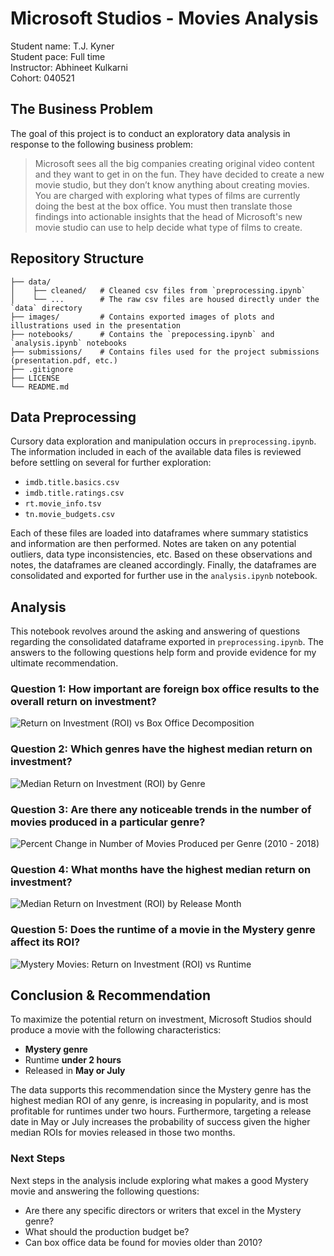 # Microsoft Studios - Movies Analysis
Student name: T.J. Kyner \
Student pace: Full time \
Instructor: Abhineet Kulkarni \
Cohort: 040521

## The Business Problem
The goal of this project is to conduct an exploratory data analysis in response to the following business problem:
>Microsoft sees all the big companies creating original video content and they want to get in on the fun. They have decided to create a new movie studio, but they don’t know anything about creating movies. You are charged with exploring what types of films are currently doing the best at the box office. You must then translate those findings into actionable insights that the head of Microsoft's new movie studio can use to help decide what type of films to create.

## Repository Structure
```
├── data/
│    ├── cleaned/   # Cleaned csv files from `preprocessing.ipynb`
│    └── ...        # The raw csv files are housed directly under the `data` directory
├── images/         # Contains exported images of plots and illustrations used in the presentation
├── notebooks/      # Contains the `prepocessing.ipynb` and `analysis.ipynb` notebooks
├── submissions/    # Contains files used for the project submissions (presentation.pdf, etc.)
├── .gitignore
├── LICENSE
└── README.md
```

## Data Preprocessing
Cursory data exploration and manipulation occurs in `preprocessing.ipynb`. The information included in each of the available data files is reviewed before settling on several for further exploration:
- `imdb.title.basics.csv`
- `imdb.title.ratings.csv`
- `rt.movie_info.tsv`
- `tn.movie_budgets.csv`

Each of these files are loaded into dataframes where summary statistics and information are then performed. Notes are taken on any potential outliers, data type inconsistencies, etc. Based on these observations and notes, the dataframes are cleaned accordingly. Finally, the dataframes are consolidated and exported for further use in the `analysis.ipynb` notebook.

## Analysis
This notebook revolves around the asking and answering of questions regarding the consolidated dataframe exported in `preprocessing.ipynb`. The answers to the following questions help form and provide evidence for my ultimate recommendation.

### Question 1: How important are foreign box office results to the overall return on investment?
![Return on Investment (ROI) vs Box Office Decomposition](/images/roi_vs_bo-decomp.png)

### Question 2: Which genres have the highest median return on investment?
![Median Return on Investment (ROI) by Genre](/images/median_roi_genre.png)

### Question 3: Are there any noticeable trends in the number of movies produced in a particular genre?
![Percent Change in Number of Movies Produced per Genre (2010 - 2018)](/images/genre_pct_chg.png)

### Question 4: What months have the highest median return on investment?
![Median Return on Investment (ROI) by Release Month](/images/median_roi_month.png)

### Question 5: Does the runtime of a movie in the Mystery genre affect its ROI?
![Mystery Movies: Return on Investment (ROI) vs Runtime](/images/mystery_runtime_roi.png)

## Conclusion & Recommendation
To maximize the potential return on investment, Microsoft Studios should produce a movie with the following characteristics:
- **Mystery genre**
- Runtime **under 2 hours** 
- Released in **May or July**

The data supports this recommendation since the Mystery genre has the highest median ROI of any genre, is increasing in popularity, and is most profitable for runtimes under two hours. Furthermore, targeting a release date in May or July increases the probability of success given the higher median ROIs for movies released in those two months.

### Next Steps
Next steps in the analysis include exploring what makes a good Mystery movie and answering the following questions:
- Are there any specific directors or writers that excel in the Mystery genre?
- What should the production budget be?
- Can box office data be found for movies older than 2010?
